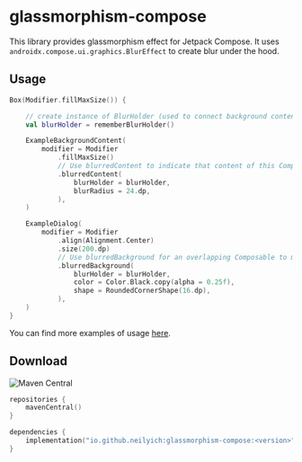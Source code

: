 # glassmorphism-compose
This library provides glassmorphism effect for Jetpack Compose. It uses `androidx.compose.ui.graphics.BlurEffect` to create blur under the hood.

## Usage
```kotlin
Box(Modifier.fillMaxSize()) {

    // create instance of BlurHolder (used to connect background content with overlapping content)
    val blurHolder = rememberBlurHolder()

    ExampleBackgroundContent(
        modifier = Modifier
            .fillMaxSize()
            // Use blurredContent to indicate that content of this Composable must be blurred where it is overlapped
            .blurredContent(
                blurHolder = blurHolder,
                blurRadius = 24.dp,
            ),
    )

    ExampleDialog(
        modifier = Modifier
            .align(Alignment.Center)
            .size(200.dp)
            // Use blurredBackground for an overlapping Composable to make its background blurred
            .blurredBackground(
                blurHolder = blurHolder,
                color = Color.Black.copy(alpha = 0.25f),
                shape = RoundedCornerShape(16.dp),
            ),
    )
}
```

You can find more examples of usage [here](samples/src/commonMain/kotlin/io/github/neilyich/glassmorphism/examples).

## Download

![Maven Central](https://img.shields.io/maven-central/v/io.github.neilyich/glassmorphism-compose)

```kotlin
repositories {
    mavenCentral()
}

dependencies {
    implementation("io.github.neilyich:glassmorphism-compose:<version>")
}
```
